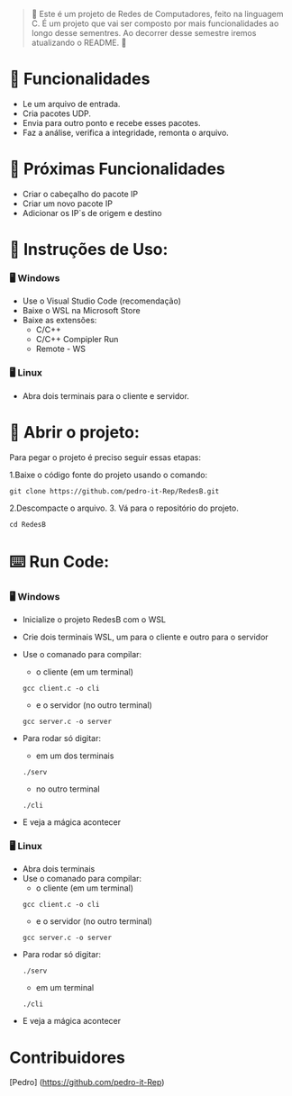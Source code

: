  > :construction: Este é um projeto de Redes de Computadores, feito na linguagem C. É um projeto que vai ser composto por mais funcionalidades ao longo desse sementres. Ao decorrer desse semestre iremos atualizando o README. :construction:

# :stop_sign: Funcionalidades

- Le um arquivo de entrada.
- Cria pacotes UDP.
- Envia para outro ponto e recebe esses pacotes.
- Faz a análise, verifica a integridade, remonta o arquivo.

# :vertical_traffic_light: Próximas Funcionalidades

- Criar o cabeçalho do pacote IP
- Criar um novo pacote IP
- Adicionar os IP`s de origem e destino

# :scroll: Instruções de Uso:

### :desktop_computer: Windows

- Use o Visual Studio Code (recomendação)
- Baixe o WSL na Microsoft Store
- Baixe as extensões:
    * C/C++
    * C/C++ Compipler Run
    * Remote - WS

### :desktop_computer: Linux

- Abra dois terminais para o cliente e servidor.

# :scroll: Abrir o projeto:

Para pegar o projeto é preciso seguir essas etapas:

1.Baixe o código fonte do projeto usando o comando:

        
    git clone https://github.com/pedro-it-Rep/RedesB.git
        
2.Descompacte o arquivo.
3. Vá para o repositório do projeto.

        
    cd RedesB

# :keyboard: Run Code:

### :desktop_computer: Windows

- Inicialize o projeto RedesB com o WSL
- Crie dois terminais WSL, um para o cliente e outro para o servidor
- Use o comanado para compilar:
    * o cliente (em um terminal)

    ```
    gcc client.c -o cli
    ```

    * e o servidor (no outro terminal)
    ```
    gcc server.c -o server
    ```

- Para rodar só digitar:
    * em um dos terminais
    ```
    ./serv
    ```

    * no outro terminal
    ```
    ./cli
    ```
- E veja  a mágica acontecer

### :desktop_computer: Linux

- Abra dois terminais
- Use o comanado para compilar:
    * o cliente (em um terminal)
    ```
    gcc client.c -o cli
    ```
    * e o servidor (no outro terminal)
    ```
    gcc server.c -o server
    ```
- Para rodar só digitar:
    ```
    ./serv
    ```
    * em um terminal
    ```
    ./cli
    ```
- E veja  a mágica acontecer

# Contribuidores

[Pedro] (https://github.com/pedro-it-Rep) <!-- Fabricio [https://github.com/Fabricio-Silva-Cardoso1]| César [https://github.com/cesarmmanzano] -->
